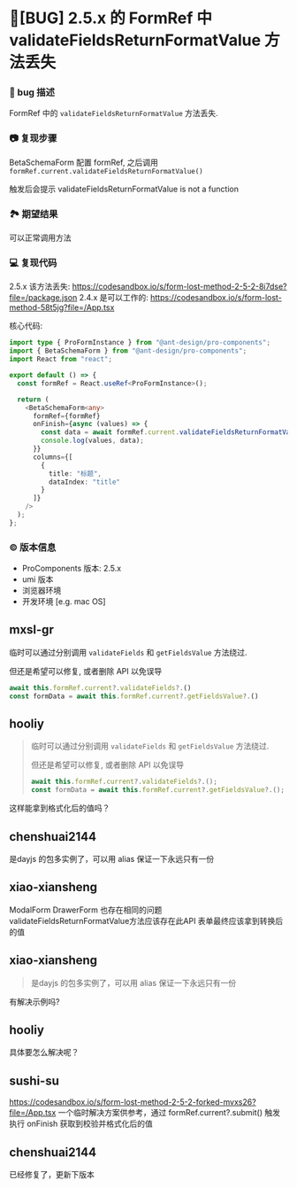 # 🐛[BUG] 2.5.x 的 FormRef 中 validateFieldsReturnFormatValue 方法丢失

### 🐛 bug 描述

FormRef 中的 `validateFieldsReturnFormatValue` 方法丢失.

### 📷 复现步骤

BetaSchemaForm 配置 formRef, 之后调用 `formRef.current.validateFieldsReturnFormatValue()`

触发后会提示 validateFieldsReturnFormatValue is not a function

### 🏞 期望结果

可以正常调用方法

### 💻 复现代码

2.5.x 该方法丢失: https://codesandbox.io/s/form-lost-method-2-5-2-8i7dse?file=/package.json
2.4.x 是可以工作的: https://codesandbox.io/s/form-lost-method-58t5jg?file=/App.tsx

核心代码:

```TypeScript
import type { ProFormInstance } from "@ant-design/pro-components";
import { BetaSchemaForm } from "@ant-design/pro-components";
import React from "react";

export default () => {
  const formRef = React.useRef<ProFormInstance>();

  return (
    <BetaSchemaForm<any>
      formRef={formRef}
      onFinish={async (values) => {
        const data = await formRef.current.validateFieldsReturnFormatValue();
        console.log(values, data);
      }}
      columns={[
        {
          title: "标题",
          dataIndex: "title"
        }
      ]}
    />
  );
};

```

### © 版本信息

- ProComponents 版本: 2.5.x
- umi 版本
- 浏览器环境
- 开发环境 [e.g. mac OS]

## mxsl-gr

临时可以通过分别调用 `validateFields` 和 `getFieldsValue` 方法绕过.

但还是希望可以修复, 或者删除 API 以免误导

```TypeScript
await this.formRef.current?.validateFields?.()
const formData = await this.formRef.current?.getFieldsValue?.()
```

## hooliy

> 临时可以通过分别调用 `validateFields` 和 `getFieldsValue` 方法绕过.
>
> 但还是希望可以修复, 或者删除 API 以免误导
>
> ```ts
> await this.formRef.current?.validateFields?.();
> const formData = await this.formRef.current?.getFieldsValue?.();
> ```

这样能拿到格式化后的值吗？

## chenshuai2144

是dayjs 的包多实例了，可以用 alias 保证一下永远只有一份

## xiao-xiansheng

ModalForm DrawerForm 也存在相同的问题 <br /> validateFieldsReturnFormatValue方法应该存在此API 表单最终应该拿到转换后的值

## xiao-xiansheng

> 是dayjs 的包多实例了，可以用 alias 保证一下永远只有一份

有解决示例吗?

## hooliy

>

具体要怎么解决呢？

## sushi-su

https://codesandbox.io/s/form-lost-method-2-5-2-forked-mvxs26?file=/App.tsx
一个临时解决方案供参考，通过 formRef.current?.submit() 触发执行 onFinish 获取到校验并格式化后的值

## chenshuai2144

已经修复了，更新下版本
